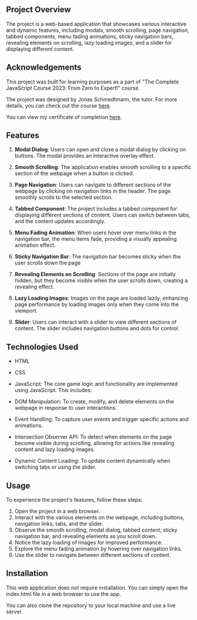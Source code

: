 ## Project Overview

The project is a web-based application that showcases various interactive and dynamic features, including modals, smooth scrolling, page navigation, tabbed components, menu fading animations, sticky navigation bars, revealing elements on scrolling, lazy loading images, and a slider for displaying different content.

## Acknowledgements

This project was built for learning purposes as a part of "The Complete JavaScript Course 2023: From Zero to Expert!" course.

The project was designed by Jonas Schmedtmann, the tutor. For more details, you can check out the course [here](https://www.udemy.com/course/the-complete-javascript-course/).

You can view my certificate of completion [here](https://www.udemy.com/certificate/UC-aab2cca8-5a8d-440d-9a2d-4d31847739b1/).

## Features

1. **Modal Dialog**: Users can open and close a modal dialog by clicking on buttons. The modal provides an interactive overlay effect.

2. **Smooth Scrolling**: The application enables smooth scrolling to a specific section of the webpage when a button is clicked.

3. **Page Navigation**: Users can navigate to different sections of the webpage by clicking on navigation links in the header. The page smoothly scrolls to the selected section.

4. **Tabbed Component**: The project includes a tabbed component for displaying different sections of content. Users can switch between tabs, and the content updates accordingly.

5. **Menu Fading Animation**: When users hover over menu links in the navigation bar, the menu items fade, providing a visually appealing animation effect.

6. **Sticky Navigation Bar**: The navigation bar becomes sticky when the user scrolls down the page

7. **Revealing Elements on Scrolling**: Sections of the page are initially hidden, but they become visible when the user scrolls down, creating a revealing effect.

8. **Lazy Loading Images**: Images on the page are loaded lazily, enhancing page performance by loading images only when they come into the viewport.

9. **Slider**: Users can interact with a slider to view different sections of content. The slider includes navigation buttons and dots for control.

## Technologies Used

- HTML
- CSS
- JavaScript: The core game logic and functionality are implemented using JavaScript. This includes:

- DOM Manipulation: To create, modify, and delete elements on the webpage in response to user interactions.
- Event Handling: To capture user events and trigger specific actions and animations.
- Intersection Observer API: To detect when elements on the page become visible during scrolling, allowing for actions like revealing content and lazy loading images.
- Dynamic Content Loading: To update content dynamically when switching tabs or using the slider.

## Usage

To experience the project's features, follow these steps:

1. Open the project in a web browser.
2. Interact with the various elements on the webpage, including buttons, navigation links, tabs, and the slider.
3. Observe the smooth scrolling, modal dialog, tabbed content, sticky navigation bar, and revealing elements as you scroll down.
4. Notice the lazy loading of images for improved performance.
5. Explore the menu fading animation by hovering over navigation links.
6. Use the slider to navigate between different sections of content.

## Installation

This web application does not require installation. You can simply open the index.html file in a web browser to use the app.

You can also clone the repository to your local machine and use a live server.
